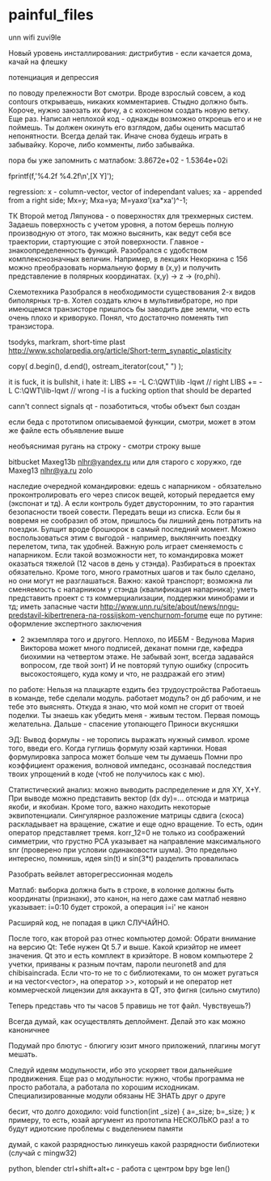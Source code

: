 # painful_files

unn wifi
zuvi9le

Новый уровень инсталлирования: дистрибутив - если качается дома, качай на флешку

потенциация и депрессия

по поводу прележности
Вот смотри. Вроде взрослый совсем, а код contours открываешь, никаких комментариев. Стыдно должно быть. Короче, нужно заюзать их фичу,
а с кохоненом создать новую ветку. Еще раз. Написал неплохой код - однажды возможно откроешь его и не поймешь.
Ты должен окинуть его взглядом, дабы оценить масштаб непонятности. Всегда делай так. Иначе снова будешь играть в забывайку.
Короче, либо комменты, либо забывайка.

пора бы уже запомнить с матлабом: 3.8672e+02 - 1.5364e+02i

fprintf(f,'%4.2f   %4.2f\n',[X Y]'); 

regression:
x - column-vector, vector of independant values;
xa - appended from a right side;
Mx=y;
Mxa=ya;
M=ya*xa'*(xa*xa')^-1;

ТК
Второй метод Ляпунова - о поверхностях для трехмерных систем. Задаешь поверхность с учетом уровня, а потом берешь полную производную от этого, так можно высянить, как ведут себя все траектории, стартующие с этой поверхности. Главное - знакоопределенность функций.
Разобрался с удобством комплекснозначных величин. Например, в лекциях Некоркина с 156 можно преобразовать нормальную форму в (х,у) и получить представление в полярных координатах. (x,y) -> z -> (ro,phi).

Схемотехника
Разобрался в необходимости существования 2-х видов биполярных тр-в. Хотел создать ключ в мультивибраторе, но при имеющемся транзисторе пришлось бы заводить две земли, что есть очень плохо и криворуко. Понял, что достаточно поменять тип транзистора.

tsodyks, markram, short-time plast
http://www.scholarpedia.org/article/Short-term_synaptic_plasticity

copy( d.begin(), d.end(), ostream_iterator<int>(cout," ") );

it is fuck, it is bullshit, i hate it: 
LIBS += -L C:\QWT\lib -lqwt // right
LIBS += -L C:\QWT\lib-lqwt // wrong
-l is a fucking option that should be departed

cann't connect signals qt - позаботиться, чтобы
объект был создан

если беда с прототипом описываемой функции, смотри, может в этом же файле есть объявление выше

необъяснимая ругань на строку - смотри строку выше

bitbucket
Maxeg13b
nlhr@yandex.ru
или для старого с хоружко, где Maxeg13
nlhr@ya.ru
zolo

наследие очередной командировки:
едешь с напарником - обязательно проконтролировать его через список вещей, который передается ему (экспонат и тд). А если контроль будет двусторонним, то это гарантия безопасности твоей совести. Передать вещи из списка. Если бы я вовремя не сообразил об этом, пришлось бы лишний день потратить на  поездки.
Булщит вроде брошюрок в самый последний момент. Можно воспользоваться этим с выгодой - например, выклянчить поездку перелетом, типа, так удобней.
Важную роль играет сменяемость с напарником. Если такой возможности нет, то командировка может оказаться тяжелой (12 часов в день у стэнда).
Разбираться в проектах обязательно.
Кроме того, много грамотных шагов и так было сделано, но они могут не разглашаться. 
Важно: какой транспорт; возможна ли сменяемость с напарником у стэнда (квалификация напарника); уметь представить проект с тз коммерциализации, поддержки минобрами и тд; иметь запасные части
http://www.unn.ru/site/about/news/nngu-predstavil-kibertrenera-na-rossijskom-venchurnom-forume
еще по рутине:
оформление экспертного заключения
- 2 экземпляра того и другого. Неплохо, по ИББМ - Ведунова Мария Викторова может много подписей, деканат помни где, кафедра биохимии на четвертом этаже. Не забывай зонт, всегда задавайся вопросом, где твой зонт) И не повторяй тупую ошибку (спросить высокостоящего, куда кому и что, не
раздражай его этим)

по работе:
Нельзя на плацкарте ездить без трудоустройства
Работаешь в команде, тебе сделали модуль. работает модуль? он дб рабочим, и не тебе это выяснять. Откуда я знаю, что мой комп не сгорит от твоей поделки. Ты знаешь как убедить меня - живым тестом. Первая помощь желательна. Дальше - спасение утопающего
Приноси вкусняшки


ЭД:
Вывод формулы - не торопись выражать нужный символ. кроме того, введи его. 
Когда гуглишь формулу юзай картинки. Новая формулировка запроса может больше чем ты думаешь
Помни про коэффициент оражения, волновой импеданс, осознавай последствия твоих упрощений в коде (чтоб не получилось как с мю).

Статистический анализ:
можно выводить распределение и для XY, X+Y. При выводе можно представить вектор (dx dy)=... отсюда и матрица якоби, и якобиан.
Кроме того, важно находить некоторые эквипотенциали.
Сингулярное разложение матрицы сдвига (скоса) раскладывает на вращение, сжатие и еще одно вращение. То есть, один оператор 
представляет тремя.
korr_12=0 не только из соображений симметрии, что грустно
PCA указывает на направление максимального snr (проверено при условии одинаковости шума). Это предельно интересно, помнишь, идея sin(t) и sin(3*t) разделить провалилась

Разобрать вейвлет
авторегрессионная модель

Матлаб: выборка должна быть в строке, в колонке должны быть координаты (признаки), это канон, на него даже сам матлаб неявно указывает: i=0:10 будет строкой, а операция i=i' не канон

Расширяй код, не попадая в цикл СЛУЧАЙНО.

После того, как второй раз отнес компьютер домой:
Обрати внимание на версию Qt: Тебе нужен Qt 5.7 и выше. Какой криэйтор не имеет значения. Qt это и есть комплект в криэйторе.
В новом компьютере 2 учетки, прияваны к разным почтам, пароли neuronet8 and для chibisaincrada.
Если что-то не то с библиотеками, то он может ругаться и на vector<vector<float>>, на оператор >>, который и не оператор
нет коммерческой лицензии для аккаунта в QT, это фигня (сильно смутило)
  
Теперь представь что ты часов 5 правишь не тот файл. Чувствуешь?)

Всегда думай, как осуществлять деплоймент. Делай это как можно каноничнее

Подумай про блютус - блюгигу юзит много приложений, плагины могут мешать.

Следуй идеям модульности, ибо это ускоряет твои дальнейшие продвижения.
Еще раз о модульности: нужно, чтобы программа не просто работала, а работала по хорошим исходникам. Специализированные модули обязаны НЕ ЗНАТЬ друг о друге

бесит, что долго доходило:
void function(int _size)
{
  a=_size;
  b=_size;
}
к примеру, то есть, юзай аргумент из прототипа НЕСКОЛЬКО раз! а то будут идиотские проблемы с выделением памяти

думай, с какой разрядностью линкуешь какой разрядности библиотеки (случай с mingw32)

python, blender
ctrl+shift+alt+c - работа с центром
bpy
bge
len()

